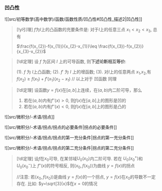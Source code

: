 
### 凹凸性
![[src/初等数学(高中数学)/函数/函数性质/凹凸性#凹凸性_描述2|凹凸性]]



> [!yl引理] 
> $f$为$I$上的凸函数的充要条件是:
> 对于$I$上的任意三点 $x_{1}<x_{2}<x_{3}$, 总有
> 
> $\frac{f(x_{2})-f(x_{1})}{x_{2}-x_{1}}\leq \frac{f(x_{3})-f(x_{2})}{x_{3}-x_{2}}$

> [!dl定理] 
> 设 $f$ 为区间 $I$ 上的可导函数, 则**下述论断相互等价**:
> 
> (1). $f$ 为 $I$上凸函数;
> (2). $f'$ 为 $I$ 上的增函数;
> (3). 对$I$上的任意两点 $x_1$,$x_2$,有 $f(x_{2})\geq f(x_{1})+f'(x_{1})(x_{2}-x_{1})$
> // 以上对于 凹函数 同理

> [!dl定理] 
> 设函数$y=f(x)$在$[a,b]$上连续，在$(a,b)$内二阶可导，那么
> 1. 若在$(a,b)$内有$f''(x)>0$, 则$f(x)$在$[a,b]$上的图形是凹的
> 2. 若在$(a,b)$内有$f''(x)<0$, 则$f(x)$在$[a,b]$上的图形是凸的

![[src/微积分/-术语/拐点]]

![[src/微积分/-术语/拐点/拐点的必要条件|拐点的必要条件]]

![[src/微积分/-术语/拐点/拐点的第一充分条件|拐点的第一充分条件]]

![[src/微积分/-术语/拐点/拐点的第二充分条件|拐点的第二充分条件]]

> [!dl定理] 
> 设$f$在$x_0$可导, 在某邻域$U_0(x_{0})$内二阶可导.
> 若在 $U_0(x_{0}^{+})$和$U_0(x_{0}^{-})$上 $f''(x)$的符号相反, 则$(x_{0},f(x_{0}))$为曲线 $y=f(x)$的拐点
> 
> //注意: 若$(x_{0},f(x_{0}))$是曲线 $y=f(x)$的一个拐点, $y=f(x)$在$x_0$的导数不一定存在. 比如: $y=\sqrt[3]{x}$在$x=0$的情况


